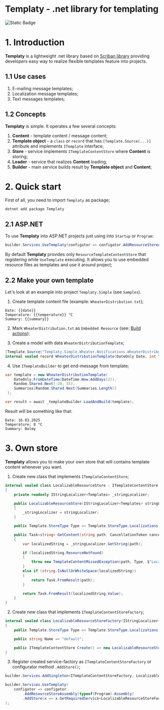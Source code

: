 # Templaty - .net library for templating

![Static Badge](https://img.shields.io/badge/Support_Chat-Telegram-blue?link=https%3A%2F%2Ft.me%2F%2BcQcnlbgb7KxkYzky)

# 1. Introduction

**Templaty** is a lightweight .net library based on [Scriban library](https://github.com/scriban/scriban) providing
developers easy way to realize flexible templates feature into projects.

## 1.1 Use cases

1. E-mailing message templates;
2. Localization message templates;
3. Text messages templates;

## 1.2 Concepts

**Templaty** is simple. It operates a few several concepts:

1. **Content** - template content / message content;
2. **Template object** - a `class` or `record` that has `[Template.Source(...)]` attribute and implements `ITemplate`
   interface;
3. **Store** - service implements `ITemplateContentStore` where **Content** is storing;
4. **Loader** - service that realizes **Content** loading;
5. **Builder** - main service builds result by **Template object** and **Content**;

# 2. Quick start
First of all, you need to import `Templaty` as package;

``` shell
dotnet add package Templaty
```

## 2.1 ASP.NET

To use **Templaty** into ASP.NET projects just using into `Startup` or `Program`:

```csharp
builder.Services.UseTemplaty(configator => configator.AddResourceStoreAssembly(typeof(Program).Assembly));
```

By default **Templaty** provides only `ResourceTemplateContentStore` that registering while `UseTemplate` executing.
It allows you to use embedded resource files as templates and use it around project;

## 2.2 Make your own template

Let's look at an example into project `Templaty.Simple` (see `Samples`).

1. Create template content file (example: `WheaterDistribution.txt`);

```
Date: {{date}}
Temperature: {{temperature}} °C
Summary: {{summary}}
```

2. Mark `WheaterDistribution.txt` as `Embedded Resource` (see: [Build actions](https://learn.microsoft.com/en-us/visualstudio/ide/build-actions?view=vs-2022));

3. Create a model with data `WheaterDistributionTemplate`;

```csharp
[Template.Source("Templaty.Simple.Wheater.Notifications.WheaterDistribution.txt", Template.StoreType.Resources)]
internal sealed record WheaterDistributionTemplate(DateOnly Date, int Temperature, string? Summary) : ITemplate;
```

4. Use `ITemplateBuilder` to get end-message from template;

```csharp
var template = new WheaterDistributionTemplate(
    DateOnly.FromDateTime(DateTime.Now.AddDays(2)),
    Random.Shared.Next(-20, 55),
    Summaries[Random.Shared.Next(Summaries.Length)]
 );

var result = await _templateBuilder.LoadAndBuild(template);
```

Result will be something like that:

```
Date: 16.03.2025
Temperature: 8 °C
Summary: Balmy
```


# 3. Own store

**Templaty** allows you to make your own store that will contains template content whenever you want.

1. Create new class that implements `ITemplateContentStore`;
```csharp
internal sealed class LocalizableResourceStore : ITemplateContentStore
{
    private readonly IStringLocalizer<Templates> _stringLocalizer;

    public LocalizableResourceStore(IStringLocalizer<Templates> stringLocalizer)
    {
        _stringLocalizer = stringLocalizer;
    }

    public Template.StoreType Type => Template.StoreType.Localizations;

    public Task<string> GetContent(string path, CancellationToken cancellationToken = default)
    {
        var localizedString = _stringLocalizer.GetString(path);

        if (localizedString.ResourceNotFound)
        {
            throw new TemplateContentMissedException(path, Type, $"Localization '{path}' was not found.");
        }
        else if (string.IsNullOrWhiteSpace(localizedString))
        {
            return Task.FromResult(path);
        }

        return Task.FromResult(localizedString.Value);
    }
}
```
2. Create new class that implements `ITemplateContentStoreFactory`;
```csharp
internal sealed class LocalizableResourceStoreFactory(IStringLocalizer<Templates> stringLocalizer) : ITemplateContentStoreFactory
{
    public Template.StoreType Type => Template.StoreType.Localizations;

    public string Name => "default";

    public ITemplateContentStore Create() => new LocalizableResourceStore(stringLocalizer);
}
```
3. Register created service-factory as `ITemplateContentStoreFactory` or configurator method `.AddStore()`;
```csharp
builder.Services.AddSingleton<ITemplateContentStoreFactory, LocalizableResourceStoreFactory>();
```

```csharp
builder.Services.UseTemplaty(
    configator => configator
        .AddResourceStoreAssembly(typeof(Program).Assembly)
        .AddStore(x => x.GetRequiredService<LocalizableResourceStoreFactory>())
);
```
